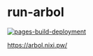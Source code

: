 # run-arbol

[![pages-build-deployment](https://github.com/irvinvp/run-arbol/actions/workflows/pages/pages-build-deployment/badge.svg)](https://github.com/irvinvp/run-arbol/actions/workflows/pages/pages-build-deployment)

https://arbol.nixi.pw/

